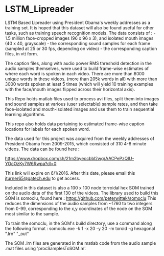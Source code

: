 # LSTM_Lipreader
LSTM Based Lipreader using President Obama's weekly addresses as a training set.  It is hoped that this dataset
will also be found useful for other tasks, such as training speech recognition models.  The data consists of : 
    - 1.5 million face-cropped images (96 x 96 x 3), and isolated mouth images (40 x 40, grayscale)
    - the corresponding sound samples for each frame (sampled at 25 or 30 fps, depending on video) 
    - the corresponding caption files, in vtt form.  
    
The caption files, along with audio power RMS threshold detection in the audio samples themselves, were used to 
build frame-wise estimates of where each word is spoken in each video.  There are more than 8000 unique words 
in these videos, (more than 205k words in all) with more than 3000 words spoken at least 5 times 
(which will yield 10 training examples with the face/mouth images flipped across their horizontal axis).

This Repo holds matlab files used to process avi files, split them into images and sound samples at 
various (user selectable) sample rates, and then take face-isolated and mouth-isolated images and use
them to train sequential learning algorithms.

This repo also holds data pertaining to estimated frame-wise caption locations for labels for each spoken
word.

The data used for this project was acquired from the weekly addresses of President Obama from 2009-2015, which 
consisted of 310 4-8 minute videos.  The data can be found here : 

https://www.dropbox.com/sh/21m2byeocbbl2wg/AACPePzQlU-YOcOzKy7W6Rwpa?dl=0

This link will expire on 6/1/2016. After this date, please email this jturner65@gatech.edu to get access.

Included in this dataset is also a 100 x 100 node torroidal hex SOM trained on the audio data of the first 
130 of the videos.  The library used to build this SOM is somoclu, found here : https://github.com/peterwittek/somoclu
This reduces the dimensions of the audio samples from ~1760 to two integers from 0-99, corresponding to the x,y 
coordinates of the node on the SOM most similar to the sample.

To train the somoclu, in the SOM's build directory, use a command along the following format : 
somoclu.exe -k 1 -x 20 -y 20 -m toroid -g hexagonal "<lipreader som file>.lrn" "<Desiredname>_out"

The SOM .lrn files are generated in the matlab code from the audio sample .mat files using 'procSamplesToSOM.m'.

